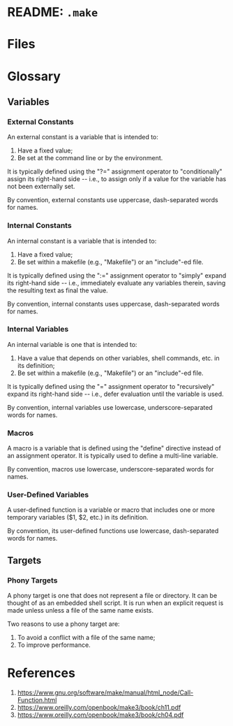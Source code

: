 # README: `.make`

# Files

# Glossary

## Variables

### External Constants

An external constant is a variable that is intended to:

1. Have a fixed value;
2. Be set at the command line or by the environment.

It is typically defined using the "?=" assignment operator to "conditionally" assign its right-hand side -- i.e., to assign only if a value for the variable has not been externally set.

By convention, external constants use uppercase, dash-separated words for names.

### Internal Constants

An internal constant is a variable that is intended to:

1. Have a fixed value;
2. Be set within a makefile (e.g., "Makefile") or an "include"-ed file.

It is typically defined using the ":=" assignment operator to "simply" expand its right-hand side -- i.e., immediately evaluate any variables therein, saving the resulting text as final the value.

By convention, internal constants uses uppercase, dash-separated words for names.

### Internal Variables

An internal variable is one that is intended to:

1. Have a value that depends on other variables, shell commands, etc. in its definition;
2. Be set within a makefile (e.g., "Makefile") or an "include"-ed file.

It is typically defined using the "=" assignment operator to "recursively" expand its right-hand side -- i.e., defer evaluation until the variable is used.

By convention, internal variables use lowercase, underscore-separated words for names.

### Macros

A macro is a variable that is defined using the "define" directive instead of an assignment operator. It is typically used to define a multi-line variable.

By convention, macros use lowercase, underscore-separated words for names.

### User-Defined Variables

A user-defined function is a variable or macro that includes one or more temporary variables ($1, $2, etc.) in its definition.

By convention, its user-defined functions use lowercase, dash-separated words for names.

## Targets

### Phony Targets

A phony target is one that does not represent a file or directory. It can be thought of as an embedded shell script. It is run when an explicit request is made unless unless a file of the same name exists.

Two reasons to use a phony target are:

1. To avoid a conflict with a file of the same name;
2. To improve performance.

# References

1. https://www.gnu.org/software/make/manual/html_node/Call-Function.html
2. https://www.oreilly.com/openbook/make3/book/ch11.pdf
3. https://www.oreilly.com/openbook/make3/book/ch04.pdf
